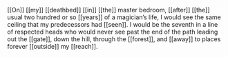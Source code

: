 [[On]] [[my]] [[deathbed]] [[in]] [[the]] master bedroom, [[after]] [[the]] usual two hundred or so [[years]] of a magician’s life, I would see the same ceiling that my predecessors had [[seen]]. I would be the seventh in a line of respected heads who would never see past the end of the path leading out the [[gate]], down the hill, through the [[forest]], and [[away]] to places forever [[outside]] my [[reach]].